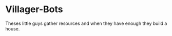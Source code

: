 # Villager-Bots

Theses little guys gather resources and when they have enough they build a house. 

